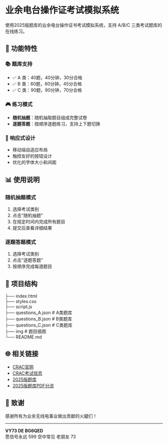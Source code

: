 # 业余电台操作证考试模拟系统

使用2025版题库的业余电台操作证书考试模拟系统，支持 A/B/C 三类考试题库的在线练习。

## 🌟 功能特性

### 📚 题库支持
- ✅ A 类：40题，40分钟，30分合格
- ✅ B 类：60题，60分钟，45分合格  
- ✅ C 类：90题，90分钟，70分合格

### 🎮 练习模式
- **随机抽题**：随机抽取题目组成完整试卷
- **逐题答题**：按顺序逐题练习，支持上下题切换

### 📱 响应式设计
- 移动端自适应布局
- 触控友好的按钮设计
- 优化的字体大小和间距

## 📊 使用说明

### 随机抽题模式
1. 选择考试类别
2. 点击"随机抽题"
3. 在规定时间内完成所有题目
4. 提交后查看详细结果

### 逐题答题模式
1. 选择考试类别
2. 点击"逐题答题"
3. 按顺序完成每道题目

## 📁 项目结构

├── index.html  
├── styles.css  
├── script.js  
├── questions_A.json    # A类题库  
├── questions_B.json    # B类题库  
├── questions_C.json    # C类题库  
├── img                 # 题目插图    
└── README.md  

## 🌐 相关链接

- [CRAC官网](http://www.crac.org.cn)
- [CRAC考试信息](http://82.157.138.16:8091/CRAC/crac/pages/list_examMsg.html)
- [2025版题库](http://www.crac.org.cn/News/Detail?ID=5f42557b067b4fac9cd74184b19a70e8)
- [2025版题库PDF分流](https://pan.bg6qed.com/业余电台操作证书考试题库（2025年版）)

## 🤝 致谢

感谢所有为业余无线电事业做出贡献的火腿们！

---

**VY73 DE BG6QED**  
愿信号永远 599
空中常见 老朋友 73
